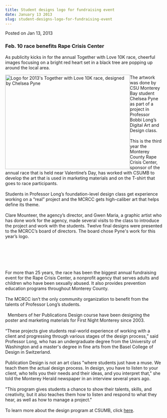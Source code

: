 ```yaml
---
title: Student designs logo for fundraising event
date: January 13 2013
slug: student-designs-logo-for-fundraising-event
---
```


 



<span class="date">Posted on Jan 13, 2013    </span>
<h3>Feb. 10 race benefits Rape Crisis Center</h3>
<p>As publicity kicks in for the annual Together with Love 10K
race, cheerful images focusing on a bright red heart set in a black
tree are popping up around the local area.</p>
<p><img alt="Logo for 2013&apos;s Together with Love 10K race, designed by Chelsea Pyne" src="https://news.csumb.edu/sites/default/files/65/attachments/news/images/logo_small_for_web.jpg" style="float:left; width:400px; height:303px">The artwork was
done by CSU Monterey Bay student Chelsea Pyne as part of a project
in Professor Bobbi Long&#x2019;s Digital Art and Design class.<br>
<br>
This is the third year the Monterey County Rape Crisis Center,
sponsor of the annual race that is held near Valentine&#x2019;s Day, has
worked with CSUMB to develop the art that is used in marketing
materials and on the T-shirt that goes to race participants.<br>
<br>
Students in Professor Long&#x2019;s foundation-level design class get
experience working on a &#x201C;real&#x201D; project and the MCRCC gets
high-caliber art that helps define its theme.<br>
<br>
Clare Mounteer, the agency&#x2019;s director, and Gwen Maria, a graphic
artist who has done work for the agency, made several visits to the
class to introduce the project and work with the students. Twelve
final designs were presented to the MCRCC&#x2019;s board of directors. The
board chose Pyne&apos;s work for this year&#x2019;s logo.</br></br></br></br></br></br></img></p>
<p>For more than 25 years, the race has been the biggest annual
fundraising event for the Rape Crisis Center, a nonprofit agency
that serves adults and children who have been sexually abused. It
also provides prevention education programs throughout Monterey
County.&#x2028;&#x2028;<br>
<br>
The MCRCC isn&#x2019;t the only community organization to benefit from the
talents of Professor Long&#x2019;s students.<br>
<br>
&#x2028;&#x2028;Members of her Publications Design course have been designing the
poster and marketing materials for First Night Monterey since
2003.&#x2028;&#x2028;<br>
<br>
&#x201C;These projects give students real-world experience of working with
a client and progressing through various stages of the design
process,&#x201D; said Professor Long, who has an undergraduate degree from
the University of Washington and a master&apos;s degree in fine arts
from the Basel College of Design in Switzerland.&#x2028;&#x2028;<br>
<br>
Publication Design is not an art class &quot;where students just have a
muse. We teach them the actual design process. In design, you have
to listen to your client, who tells you their needs and their
ideas, and you interpret that,&quot; she told the Monterey Herald
newspaper in an interview several years ago.&#x2028;&#x2028;<br>
<br>
&quot;This program gives students a chance to show their talents,
skills, and creativity, but it also teaches them how to listen and
respond to what they hear, as well as how to manage a
project.&quot;&#x2028;&#x2028;<br>
<br>
To learn more about the design program at CSUMB, click <a href="https://itcd.csumb.edu/bs-cd" rel="nofollow">here</a>.&#x2028;&#x2028;<br>
<br>
&#xA0;</br></br></br></br></br></br></br></br></br></br></br></br></br></br></p>





 
